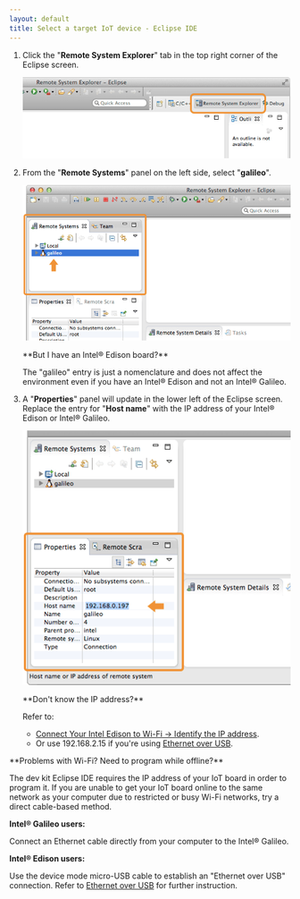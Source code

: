 ```yaml
---
layout: default
title: Select a target IoT device - Eclipse IDE
---
```


1. Click the "**Remote System Explorer**" tab in the top right corner of the Eclipse screen.

    !["Remote System Explorer" tab](images/eclipse-remote_system_explorer_tab.png)

2. From the "**Remote Systems**" panel on the left side, select "**galileo**".

    !["galileo" option in "Remote Systems" panel](images/eclipse-remote_systems-galileo.png)

    <div class="callout troubleshooting" markdown="1">
    **But I have an Intel® Edison board?**

    The "galileo" entry is just a nomenclature and does not affect the environment even if you have an Intel® Edison and not an Intel® Galileo.
    </div>

3. A "**Properties**" panel will update in the lower left of the Eclipse screen. Replace the entry for "**Host name**" with the IP address of your Intel® Edison or Intel® Galileo.

    ![Editing "Host name" in the "Properties" panel](images/eclipse-properties-host_name.png)

    <div class="callout troubleshooting" markdown="1">
    **Don't know the IP address?**

    Refer to:

    * [Connect Your Intel Edison to Wi-Fi → Identify the IP address](../../connectivity/wifi/details-identify_ip.html). 
    * Or use 192.168.2.15 if you're using [Ethernet over USB](../../connectivity/ethernet_over_usb/).
    </div>

<div class="callout troubleshooting" markdown="1">
**Problems with Wi-Fi? Need to program while offline?**

The dev kit Eclipse IDE requires the IP address of your IoT board in order to program it. If you are unable to get your IoT board online to the same network as your computer due to restricted or busy Wi-Fi networks, try a direct cable-based method.

**Intel® Galileo users:**

  Connect an Ethernet cable directly from your computer to the Intel® Galileo.

**Intel® Edison users:**

  Use the device mode micro-USB cable to establish an "Ethernet over USB" connection. Refer to [Ethernet over USB](../../connectivity/ethernet_over_usb/) for further instruction.
</div>